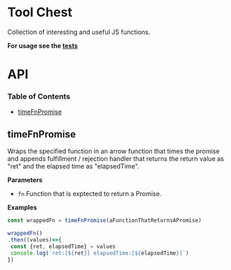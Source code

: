 # Tool Chest

Collection of interesting and useful JS functions.

**For usage see the [tests](https://github.com/dan3721/js-tool-chest/tree/master/src/test)**

# API

<!-- Generated by documentation.js. Update this documentation by updating the source code. -->

### Table of Contents

-   [timeFnPromise](#timefnpromise)

## timeFnPromise

Wraps the specified function in an arrow function that times the promise and
appends fulfillment / rejection handler that returns the return value as "ret" and the elapsed time as "elapsedTime".

**Parameters**

-   `fn`  Function that is exptected to return a Promise.

**Examples**

```javascript
const wrappedFn = timeFnPromise(aFunctionThatReturnsAPromise)

wrappedFn()
.then((values)=>{
 const {ret, elapsedTime} = values
 console.log(`ret:[${ret}] elapsedTime:[${elapsedTime}]`)
})
```
